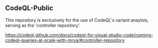 
## CodeQL-Public
This repository is exclusively for the use of CodeQL's variant anaylsis, serving as the 'controller repository'.

https://codeql.github.com/docs/codeql-for-visual-studio-code/running-codeql-queries-at-scale-with-mrva/#controller-repository
